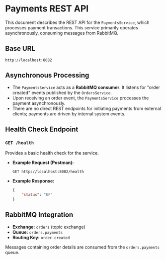 # Payments REST API

This document describes the REST API for the `PaymentsService`, which processes payment transactions. This service primarily operates asynchronously, consuming messages from RabbitMQ.

## Base URL

`http://localhost:8082`

## Asynchronous Processing

-   The `PaymentsService` acts as a **RabbitMQ consumer**. It listens for "order created" events published by the `OrdersService`.
-   Upon receiving an order event, the `PaymentsService` processes the payment asynchronously.
-   There are no direct REST endpoints for initiating payments from external clients; payments are driven by internal system events.

## Health Check Endpoint

### `GET /health`

Provides a basic health check for the service.

-   **Example Request (Postman):**

    ```
    GET http://localhost:8082/health
    ```

-   **Example Response:**

    ```json
    {
        "status": "UP"
    }
    ```

## RabbitMQ Integration

-   **Exchange:** `orders` (topic exchange)
-   **Queue:** `orders.payments`
-   **Routing Key:** `order.created`

Messages containing order details are consumed from the `orders.payments` queue.